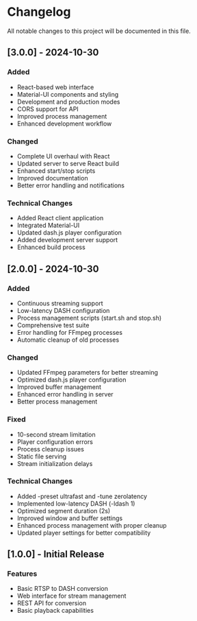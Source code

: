 # Changelog

All notable changes to this project will be documented in this file.

## [3.0.0] - 2024-10-30

### Added
- React-based web interface
- Material-UI components and styling
- Development and production modes
- CORS support for API
- Improved process management
- Enhanced development workflow

### Changed
- Complete UI overhaul with React
- Updated server to serve React build
- Enhanced start/stop scripts
- Improved documentation
- Better error handling and notifications

### Technical Changes
- Added React client application
- Integrated Material-UI
- Updated dash.js player configuration
- Added development server support
- Enhanced build process

## [2.0.0] - 2024-10-30

### Added
- Continuous streaming support
- Low-latency DASH configuration
- Process management scripts (start.sh and stop.sh)
- Comprehensive test suite
- Error handling for FFmpeg processes
- Automatic cleanup of old processes

### Changed
- Updated FFmpeg parameters for better streaming
- Optimized dash.js player configuration
- Improved buffer management
- Enhanced error handling in server
- Better process management

### Fixed
- 10-second stream limitation
- Player configuration errors
- Process cleanup issues
- Static file serving
- Stream initialization delays

### Technical Changes
- Added -preset ultrafast and -tune zerolatency
- Implemented low-latency DASH (-ldash 1)
- Optimized segment duration (2s)
- Improved window and buffer settings
- Enhanced process management with proper cleanup
- Updated player settings for better compatibility

## [1.0.0] - Initial Release

### Features
- Basic RTSP to DASH conversion
- Web interface for stream management
- REST API for conversion
- Basic playback capabilities
